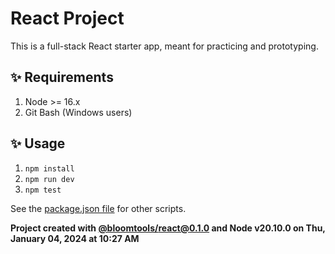 # React Project

This is a full-stack React starter app, meant for practicing and prototyping.

## ✨ Requirements

1. Node >= 16.x
2. Git Bash (Windows users)

## ✨ Usage

1. `npm install`
2. `npm run dev`
3. `npm test`

See the [package.json file](./package.json) for other scripts.

**Project created with [@bloomtools/react@0.1.0](https://github.com/bloominstituteoftechnology/npm-tools-react) and Node v20.10.0 on Thu, January 04, 2024 at 10:27 AM**
